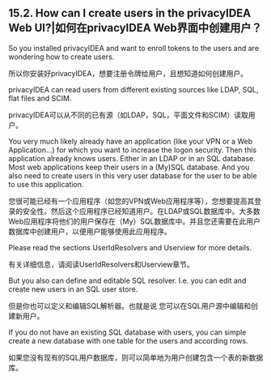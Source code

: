 ## 15.2. How can I create users in the privacyIDEA Web UI?|如何在privacyIDEA Web界面中创建用户？

So you installed privacyIDEA and want to enroll tokens to the users and are wondering how to create users.

所以你安装好privacyIDEA，想要注册令牌给用户，且想知道如何创建用户。

privacyIDEA can read users from different existing sources like LDAP, SQL, flat files and SCIM.

privacyIDEA可以从不同的已有源（如LDAP，SQL，平面文件和SCIM）读取用户。

You very much likely already have an application (like your VPN or a Web Application...) for which you want to increase the logon security. Then this application already knows users. Either in an LDAP or in an SQL database. Most web applications keep their users in a (My)SQL database. And you also need to create users in this very user database for the user to be able to use this application.

您很可能已经有一个应用程序（如您的VPN或Web应用程序等），您想要提高其登录的安全性。然后这个应用程序已经知道用户。在LDAP或SQL数据库中。大多数Web应用程序将他们的用户保存在（My）SQL数据库中。并且您还需要在此用户数据库中创建用户，以便用户能够使用此应用程序。

Please read the sections UserIdResolvers and Userview for more details.

有关详细信息，请阅读UserIdResolvers和Userview章节。

But you also can define and editable SQL resolver. I.e. you can edit and create new users in an SQL user store.

但是你也可以定义和编辑SQL解析器。也就是说 您可以在SQL用户源中编辑和创建新用户。

If you do not have an existing SQL database with users, you can simple create a new database with one table for the users and according rows.

如果您没有现有的SQL用户数据库，则可以简单地为用户创建包含一个表的新数据库。